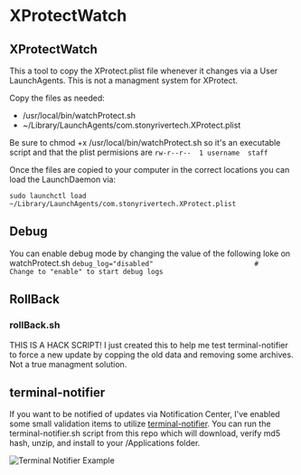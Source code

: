 XProtectWatch
=============

XProtectWatch
-------------
This a tool to copy the XProtect.plist file whenever it changes via a User LaunchAgents.  This is not a managment system for XProtect.

Copy the files as needed:

*	/usr/local/bin/watchProtect.sh
*	~/Library/LaunchAgents/com.stonyrivertech.XProtect.plist

Be sure to chmod +x /usr/local/bin/watchProtect.sh so it's an executable script and that the plist permisions are ```rw-r--r--  1 username  staff```

Once the files are copied to your computer in the correct locations you can load the LaunchDaemon via:

```sudo launchctl load ~/Library/LaunchAgents/com.stonyrivertech.XProtect.plist```

Debug
-----
You can enable debug mode by changing the value of the following loke on watchProtect.sh
```debug_log="disabled"							#	Change to "enable" to start debug logs```

RollBack
--------
### rollBack.sh ###
THIS IS A HACK SCRIPT!  I just created this to help me test terminal-notifier to force a new update by copping the old data and removing some archives.  Not a true managment solution.

terminal-notifier
-----------------
If you want to be notified of updates via Notification Center, I've enabled some small validation items to utilize [terminal-notifier][terminal-notifier].  You can run the terminal-notifier.sh script from this repo which will download, verify md5 hash, unzip, and install to your /Applications folder.

![Terminal Notifier Example](http://f.cl.ly/items/0U2X3o2U1F0i2g172l1Y/XProtectWatch-Notification.png "Terminal Notifier Example") 

[terminal-notifier]: https://github.com/alloy/terminal-notifier